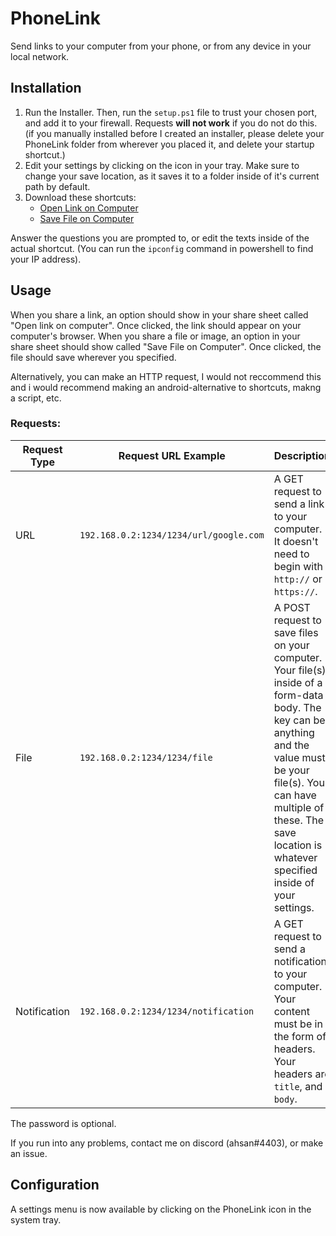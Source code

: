 
# PhoneLink

Send links to your computer from your phone, or from any device in your local network.

## Installation

1. Run the Installer. Then, run the `setup.ps1` file to trust your chosen port, and add it to your firewall. Requests **will not work** if you do not do this. (if you manually installed before I created an installer, please delete your PhoneLink folder from wherever you placed it, and delete your startup shortcut.)
2. Edit your settings by clicking on the icon in your tray. Make sure to change your save location, as it saves it to a folder inside of it's current path by default.
3. Download these shortcuts:
    - [Open Link on Computer](https://www.icloud.com/shortcuts/19bfb332f6be4ffd8b5ebcbc55d15cfb)
    - [Save File on Computer](https://www.icloud.com/shortcuts/8c3aa77aecb944a9aa4ee5e202ee4bed)

Answer the questions you are prompted to, or edit the texts inside of the actual shortcut. (You can run the `ipconfig` command in powershell to find your IP address).

## Usage

When you share a link, an option should show in your share sheet called "Open link on computer". Once clicked, the link should appear on your computer's browser.
When you share a file or image, an option in your share sheet should show called "Save File on Computer". Once clicked, the file should save wherever you specified.

Alternatively, you can make an HTTP request, I would not reccommend this and i would recommend making an android-alternative to shortcuts, makng a script, etc. 

### Requests:
| Request Type| Request URL Example |Description|
|--------------------|-------------|-----------|
|URL |`192.168.0.2:1234/1234/url/google.com`| A GET request to send a link to your computer. It doesn't need to begin with `http://` or `https://`.|
|File| `192.168.0.2:1234/1234/file` | A POST request to save files on your computer. Your file(s) inside of a form-data body. The key can be anything and the value must be your file(s). You can have multiple of these. The save location is whatever specified inside of your settings.|
| Notification |`192.168.0.2:1234/1234/notification`|A GET request to send a notification to your computer. Your content must be in the form of headers. Your headers are `title`, and `body`. |

The password is optional.

If you run into any problems, contact me on discord (ahsan#4403), or make an issue.

## Configuration

A settings menu is now available by clicking on the PhoneLink icon in the system tray.
